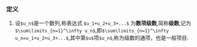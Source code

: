 ### 定义

1. 设`$u_n$`是一个数列,称表达式 `$u_1+u_2+u_3+...$` 为**数项级数**,简称**级数**,记为`$\sum\limits_{n=1}^\infty u_n$`,即`$\sum\limits_{n=1}^\infty u_n=u_1+u_2+u_3+...$`,其中第`$u$`项`$u_n$`,称为级数的通项，也是一般项目.
